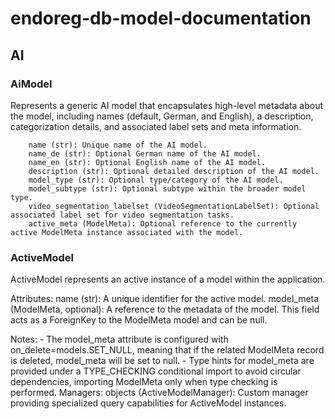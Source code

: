 # endoreg-db-model-documentation

## AI
### AiModel
Represents a generic AI model that encapsulates high-level metadata about the model,
    including names (default, German, and English), a description, categorization details,
    and associated label sets and meta information.

        name (str): Unique name of the AI model.
        name_de (str): Optional German name of the AI model.
        name_en (str): Optional English name of the AI model.
        description (str): Optional detailed description of the AI model.
        model_type (str): Optional type/category of the AI model.
        model_subtype (str): Optional subtype within the broader model type.
        video_segmentation_labelset (VideoSegmentationLabelSet): Optional associated label set for video segmentation tasks.
        active_meta (ModelMeta): Optional reference to the currently active ModelMeta instance associated with the model.
 

### ActiveModel
ActiveModel represents an active instance of a model within the application.

Attributes:
    name (str): A unique identifier for the active model.
    model_meta (ModelMeta, optional): A reference to the metadata of the model. This field acts as a ForeignKey to the ModelMeta model and can be null.

Notes:
    - The model_meta attribute is configured with on_delete=models.SET_NULL, meaning that if the related ModelMeta record is deleted, model_meta will be set to null.
    - Type hints for model_meta are provided under a TYPE_CHECKING conditional import to avoid circular dependencies, importing ModelMeta only when type checking is performed.
Managers:
    objects (ActiveModelManager): Custom manager providing specialized query capabilities for ActiveModel instances.

